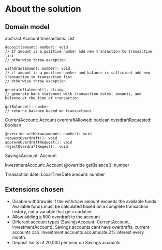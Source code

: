# About the solution

## Domain model

abstract Account 
    transactions: List<Transaction>
    
    deposit(amount: number): void 
    // if amount is a positive number add new transaction to transaction list
    // otherwise throw exception

    withdraw(amount: number): void
    // if amount is a positive number and balance is sufficient add new transaction to transaction list
    // otherwise throw exception

    generateStatement(): string
    // generate bank statement with transaction dates, amounts, and balance at the time of transaction

    getBalance(): number
    // returns balance based on transactions

CurrentAccount: Account
    overdraftAllowed: boolean
    overdraftRequested: boolean

    @override withdraw(amount: number): void
    requestOverdraft(): void
    approveOverdraftRequest(): void
    rejectOverdraftReqest(): void

SavingsAccount: Account

InvestmentAccount: Account
    @override getBalance(): number

Transaction
    date: LocalTimeDate
    amount: number
    

## Extensions chosen

*  Disable withdrawals if the withdraw amount exceeds the available funds. Available funds must be calculated based on a complete transaction history, not a variable that gets updated
*  Allow adding a 500 overdraft to the account
*  Different account types (SavingsAccount, CurrentAccount, InvestmentAccount). Savings accounts cant have overdrafts, current accounts can. Investment accounts accumulate 2% interest every month.
*  Deposit limits of 20,000 per year on Savings accounts